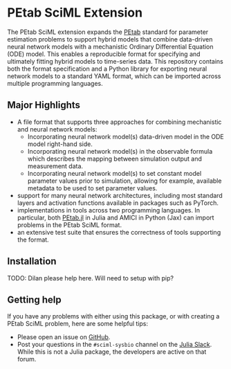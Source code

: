 # PEtab SciML Extension

The PEtab SciML extension expands the [PEtab](https://petab.readthedocs.io/en/latest/) standard for parameter estimation problems to support hybrid models that combine data-driven neural network models with a mechanistic Ordinary Differential Equation (ODE) model. This enables a reproducible format for specifying and ultimately fitting hybrid models to time-series data. This repository contains both the format specification and a Python library for exporting neural network models to a standard YAML format, which can be imported across multiple programming languages.

## Major Highlights

* A file format that supports three approaches for combining mechanistic and neural network models:
  * Incorporating neural network model(s) data-driven model in the ODE model right-hand side.
  * Incorporating neural network model(s) in the observable formula which describes the mapping between simulation output and measurement data.
  * Incorporating neural network model(s) to set constant model parameter values prior to simulation, allowing for example, available metadata to be used to set parameter values.
* support for many neural network architectures, including most standard layers and activation functions available in packages such as PyTorch.
* implementations in tools across two programming languages. In particular, both [PEtab.jl](https://github.com/sebapersson/PEtab.jl) in Julia and AMICI in Python (Jax) can import problems in the PEtab SciML format.
* an extensive test suite that ensures the correctness of tools supporting the format.

## Installation

TODO: Dilan please help here. Will need to setup with pip?

## Getting help

If you have any problems with either using this package, or with creating a PEtab SciML problem, here are some helpful tips:

* Please open an issue on [GitHub](https://github.com/sebapersson/petab_sciml/issues).
* Post your questions in the `#sciml-sysbio` channel on the [Julia Slack](https://julialang.org/slack/). While this is not a Julia package, the developers are active on that forum.
